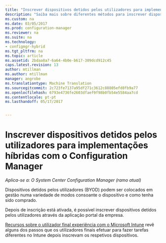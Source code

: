 ```yaml
---
title: "Inscrever dispositivos detidos pelos utilizadores para implementações híbridas com o Configuration Manager | Documentos do Microsoft"
description: "Saiba mais sobre diferentes métodos para inscrever dispositivos detidos pelos utilizadores para implementações híbridas com o Configuration Manager."
ms.custom: na
ms.date: 03/05/2017
ms.prod: configuration-manager
ms.reviewer: na
ms.suite: na
ms.technology:
- configmgr-hybrid
ms.tgt_pltfrm: na
ms.topic: article
ms.assetid: 2bdaa8a7-6a64-4b0e-b617-309dcd912c45
caps.latest.revision: 13
author: mtillman
ms.author: mtillman
manager: angrobe
ms.translationtype: Machine Translation
ms.sourcegitcommit: 2c723fe7137a95df271c3612c88805efd8fb9a77
ms.openlocfilehash: 6793e4736fe2603dfaef9f98b0fb54e5584aa7cd
ms.contentlocale: pt-pt
ms.lasthandoff: 05/17/2017


---
```

# <a name="enroll-user-owned-devices-for-hybrid-deployments-with-configuration-manager"></a>Inscrever dispositivos detidos pelos utilizadores para implementações híbridas com o Configuration Manager

*Aplica-se a: O System Center Configuration Manager (ramo atual)*

Dispositivos detidos pelos utilizadores (BYOD) podem ser colocados em gestão numa variedade de modos consoante o dispositivo e como tenha sido comprado.  

Depois de inscrição está ativada, é possível inscrever dispositivos detidos pelos utilizadores através da aplicação portal da empresa.

[Recursos sobre o utilizador final experiência com o Microsoft Intune](https://docs.microsoft.com/en-us/intune/deploy-use/what-to-tell-your-end-users-about-using-microsoft-intune) revê alguns dos passos que os utilizadores finais efetuar para fazer tarefas diferentes no Intune depois inscrevam os respetivos dispositivos.

